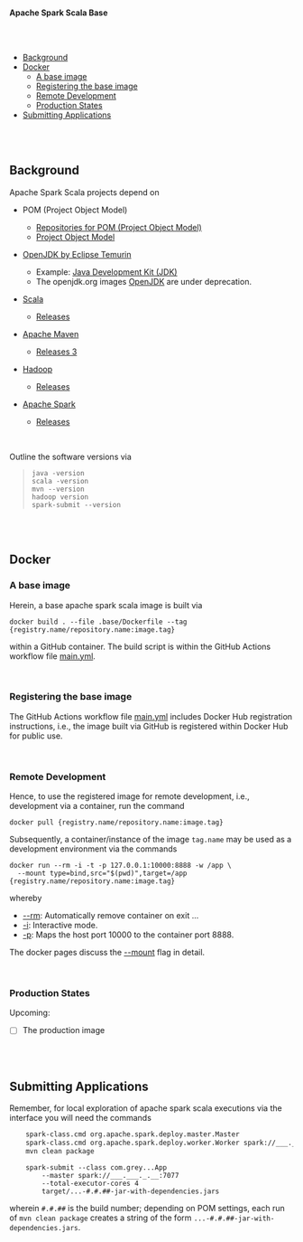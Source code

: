 <br>


**Apache Spark Scala Base**


<br>
<br>


* [Background](#background)
* [Docker](#docker)
  * [A base image](#a-base-image)
  * [Registering the base image](#registering-the-base-image)
  * [Remote Development](#remote-development)
  * [Production States](#production-states)
* [Submitting Applications](#submitting-applications)


<br>
<br>


## Background

Apache Spark Scala projects depend on

* POM (Project Object Model)
  * [Repositories for POM (Project Object Model)](https://mvnrepository.com/repos)
  * [Project Object Model](https://maven.apache.org/guides/introduction/introduction-to-the-pom.html)

* [OpenJDK by Eclipse Temurin](https://hub.docker.com/_/eclipse-temurin)
  * Example: [Java Development Kit (JDK)](https://hub.docker.com/_/eclipse-temurin/tags?page=1&name=jdk)
  * The openjdk.org images [OpenJDK](https://hub.docker.com/_/openjdk) are under deprecation.

* [Scala](https://scala-lang.org)
  * [Releases](https://scala-lang.org/download/all.html)

* [Apache Maven](https://maven.apache.org)
  * [Releases 3](https://dlcdn.apache.org/maven/maven-3/)

* [Hadoop](https://hadoop.apache.org)
  * [Releases](https://dlcdn.apache.org/hadoop/common/)

* [Apache Spark](https://spark.apache.org)
  * [Releases](https://dlcdn.apache.org/spark/)

<br>

Outline the software versions via

> ```shell
> java -version
> scala -version
> mvn --version
> hadoop version
> spark-submit --version
> ```


<br>
<br>


## Docker

### A base image

Herein, a base apache spark scala image is built via

```shell
docker build . --file .base/Dockerfile --tag {registry.name/repository.name:image.tag}
```

within a GitHub container.  The build script is within the GitHub Actions workflow file [main.yml](.github/workflows/main.yml).

<br>

### Registering the base image

The GitHub Actions workflow file [main.yml](.github/workflows/main.yml) includes Docker Hub registration instructions, i.e., the image built via GitHub is registered within Docker Hub for public use.

<br>

### Remote Development

Hence, to use the registered image for remote development, i.e., development via a container, run the command

```shell
docker pull {registry.name/repository.name:image.tag}
```

Subsequently, a container/instance of the image `tag.name` may be used as a development environment via the commands

```shell
docker run --rm -i -t -p 127.0.0.1:10000:8888 -w /app \
  --mount type=bind,src="$(pwd)",target=/app {registry.name/repository.name:image.tag}
```

whereby

* [--rm](https://docs.docker.com/engine/reference/commandline/run/#:~:text=a%20container%20exits-,%2D%2Drm,-Automatically%20remove%20the): Automatically remove container on exit ...
* [-i](https://docs.docker.com/engine/reference/commandline/run/#:~:text=and%20reaps%20processes-,%2D%2Dinteractive,-%2C%20%2Di): Interactive mode.
* [-p](https://docs.docker.com/engine/reference/commandline/run/#:~:text=%2D%2Dpublish%20%2C-,%2Dp,-Publish%20a%20container%E2%80%99s): Maps the host port 10000 to the container port 8888.

The docker pages discuss the [--mount](https://docs.docker.com/build/guide/mounts/) flag in detail.


<br>

### Production States

Upcoming:
- [ ] The production image


<br>
<br>


## Submitting Applications

Remember, for local exploration of apache spark scala executions via the interface you will need the commands

```bash
    spark-class.cmd org.apache.spark.deploy.master.Master
    spark-class.cmd org.apache.spark.deploy.worker.Worker spark://___.___._.__:7077
    mvn clean package
```

```shell
    spark-submit --class com.grey...App 
        --master spark://___.___._.__:7077 
        --total-executor-cores 4 
        target/...-#.#.##-jar-with-dependencies.jars
```

wherein `#.#.##` is the build number; depending on <span title='Project Object Model'>POM</span> settings, each run of `mvn clean package` creates a string of the form `...-#.#.##-jar-with-dependencies.jars`.


<br>
<br>

<br>
<br>

<br>
<br>

<br>
<br>
